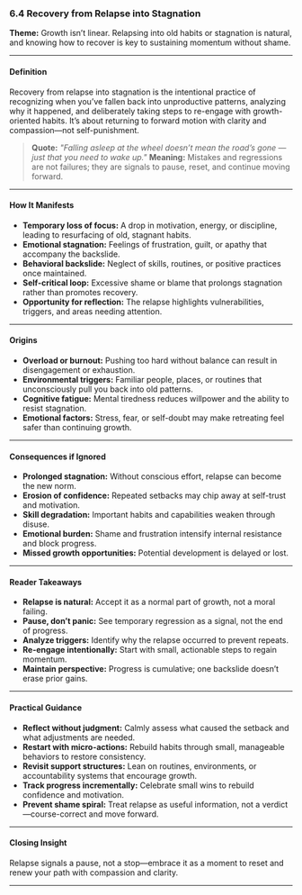 ### 6.4 Recovery from Relapse into Stagnation

**Theme:** Growth isn’t linear. Relapsing into old habits or stagnation is natural, and knowing how to recover is key to sustaining momentum without shame.

---

#### **Definition**

Recovery from relapse into stagnation is the intentional practice of recognizing when you’ve fallen back into unproductive patterns, analyzing why it happened, and deliberately taking steps to re-engage with growth-oriented habits. It’s about returning to forward motion with clarity and compassion—not self-punishment.

> **Quote:**
> *"Falling asleep at the wheel doesn’t mean the road’s gone — just that you need to wake up."*
> **Meaning:** Mistakes and regressions are not failures; they are signals to pause, reset, and continue moving forward.

---

#### **How It Manifests**

* **Temporary loss of focus:** A drop in motivation, energy, or discipline, leading to resurfacing of old, stagnant habits.
* **Emotional stagnation:** Feelings of frustration, guilt, or apathy that accompany the backslide.
* **Behavioral backslide:** Neglect of skills, routines, or positive practices once maintained.
* **Self-critical loop:** Excessive shame or blame that prolongs stagnation rather than promotes recovery.
* **Opportunity for reflection:** The relapse highlights vulnerabilities, triggers, and areas needing attention.

---

#### **Origins**

* **Overload or burnout:** Pushing too hard without balance can result in disengagement or exhaustion.
* **Environmental triggers:** Familiar people, places, or routines that unconsciously pull you back into old patterns.
* **Cognitive fatigue:** Mental tiredness reduces willpower and the ability to resist stagnation.
* **Emotional factors:** Stress, fear, or self-doubt may make retreating feel safer than continuing growth.

---

#### **Consequences if Ignored**

* **Prolonged stagnation:** Without conscious effort, relapse can become the new norm.
* **Erosion of confidence:** Repeated setbacks may chip away at self-trust and motivation.
* **Skill degradation:** Important habits and capabilities weaken through disuse.
* **Emotional burden:** Shame and frustration intensify internal resistance and block progress.
* **Missed growth opportunities:** Potential development is delayed or lost.

---

#### **Reader Takeaways**

* **Relapse is natural:** Accept it as a normal part of growth, not a moral failing.
* **Pause, don’t panic:** See temporary regression as a signal, not the end of progress.
* **Analyze triggers:** Identify why the relapse occurred to prevent repeats.
* **Re-engage intentionally:** Start with small, actionable steps to regain momentum.
* **Maintain perspective:** Progress is cumulative; one backslide doesn’t erase prior gains.

---

#### **Practical Guidance**

* **Reflect without judgment:** Calmly assess what caused the setback and what adjustments are needed.
* **Restart with micro-actions:** Rebuild habits through small, manageable behaviors to restore consistency.
* **Revisit support structures:** Lean on routines, environments, or accountability systems that encourage growth.
* **Track progress incrementally:** Celebrate small wins to rebuild confidence and motivation.
* **Prevent shame spiral:** Treat relapse as useful information, not a verdict—course-correct and move forward.

---

#### **Closing Insight**

Relapse signals a pause, not a stop—embrace it as a moment to reset and renew your path with compassion and clarity.

---
